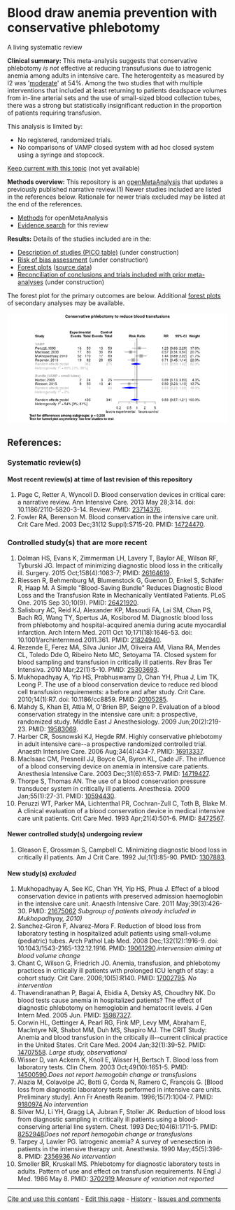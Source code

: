 # Blood draw anemia prevention with conservative phlebotomy

A living systematic review

**Clinical summary:** This meta-analysis suggests that conservative phlebotomy *is not* effective at reducing transufusions due to iatrogenic anemia among adults in intensive care. The heterogenteity as measured by I2 was '[moderate](http://handbook.cochrane.org/chapter_9/9_5_2_identifying_and_measuring_heterogeneity.htm)' at 54%. Among the two studies that with multiple interventions that included at least returning to patients deadspace volumes from in-line arterial sets and the use of small-sized blood collection tubes, there was a strong but statistically insignificant reduction in the proportion of patients requiring transfusion.

This analysis is limited by:
* No registered, randomized trials.
* No comparisons of VAMP closed system with ad hoc closed system using a syringe and stopcock.

[Keep current with this topic](Keep-up.md) (not yet available)

**Methods overview:** This repository is an [openMetaAnalysis](https://openmetaanalysis.github.io/) that updates a previously published narrative review.(1) Newer studies included are listed in the references below. Rationale for newer trials excluded may be listed at the end of the references. 
* [Methods](http://openmetaanalysis.github.io/methods.html) for openMetaAnalysis
* [Evidence search](evidence-search.md) for this review

**Results:** Details of the studies included are in the:
* [Description of studies (PICO table)](../../tree/master/study-details/pico-table.md) (under construction)
* [Risk of bias assessment](../../tree/master/study-details/risk-of-bias.md) (under construction)
* [Forest plots](../../tree/master/forest-plots) ([source data](../../tree/master/data))
* [Reconciliation of conclusions and trials included with prior meta-analyses](../../tree/master/reconcilation-tables) (under construction)

The forest plot for the primary outcomes are below. Additional [forest plots](../../tree/master/forest-plots) of secondary analyses may be available. 

![Principle results for benefit](https://raw.githubusercontent.com/openMetaAnalysis/Blood-draw-anemia-prevention-with-conservative-phlebotomy/master/forest-plots/Outcome-Primary.png "Principle results for benefit]")

References:
----------------------------------
### Systematic review(s)
#### Most recent review(s) at time of last revision of this repository
1. Page C, Retter A, Wyncoll D. Blood conservation devices in critical care: a narrative review. Ann Intensive Care. 2013 May 28;3:14. doi: 10.1186/2110-5820-3-14. Review. PMID: [23714376](http://pubmed.gov/23714376).
2. Fowler RA, Berenson M. Blood conservation in the intensive care unit. Crit Care Med. 2003 Dec;31(12 Suppl):S715-20. PMID: [14724470](http://pubmed.gov/14724470).

### Controlled study(s) that are more recent
1. Dolman HS, Evans K, Zimmerman LH, Lavery T, Baylor AE, Wilson RF, Tyburski JG. Impact of minimizing diagnostic blood loss in the critically ill. Surgery. 2015 Oct;158(4):1083-7; PMID: [26164619](http://pubmed.gov/26164619).
2. Riessen R, Behmenburg M, Blumenstock G, Guenon D, Enkel S, Schäfer R, Haap M.  A Simple "Blood-Saving Bundle" Reduces Diagnostic Blood Loss and the Transfusion Rate in Mechanically Ventilated Patients. PLoS One. 2015 Sep 30;10(9). PMID: [26421920](http://pubmed.gov/26421920).
3. Salisbury AC, Reid KJ, Alexander KP, Masoudi FA, Lai SM, Chan PS, Bach RG, Wang TY, Spertus JA, Kosiborod M.
Diagnostic blood loss from phlebotomy and hospital-acquired anemia during acute myocardial infarction. Arch Intern Med. 2011 Oct 10;171(18):1646-53. doi: 10.1001/archinternmed.2011.361. PMID: [21824940](http://pubmed.gov/21824940).
4. Rezende E, Ferez MA, Silva Junior JM, Oliveira AM, Viana RA, Mendes CL, Toledo Dde O, Ribeiro Neto MC, Setoyama TA.
Closed system for blood sampling and transfusion in critically ill patients. Rev Bras Ter Intensiva. 2010 Mar;22(1):5-10. PMID: [25303693](http://pubmed.gov/25303693).
5. Mukhopadhyay A, Yip HS, Prabhuswamy D, Chan YH, Phua J, Lim TK, Leong P. The use of a blood conservation device to reduce red blood cell transfusion requirements: a before and after study. Crit Care. 2010;14(1):R7. doi: 10.1186/cc8859. PMID: [20105285](http://pubmed.gov/20105285).
6. Mahdy S, Khan EI, Attia M, O'Brien BP, Seigne P. Evaluation of a blood conservation strategy in the intensive care unit: a prospective, randomized study. Middle East J Anesthesiology. 2009 Jun;20(2):219-23. PMID: [19583069](http://pubmed.gov/19583069).
8. Harber CR, Sosnowski KJ, Hegde RM. Highly conservative phlebotomy in adult intensive care--a prospective randomized controlled trial. Anaesth Intensive Care. 2006 Aug;34(4):434-7. PMID: [16913337](http://pubmed.gov/16913337).
9. MacIsaac CM, Presneill JJ, Boyce CA, Byron KL, Cade JF. The influence of a blood conserving device on anemia in intensive care patients. Anesthesia Intensive Care. 2003 Dec;31(6):653-7. PMID: [14719427](http://pubmed.gov/14719427).
10. Thorpe S, Thomas AN. The use of a blood conservation pressure transducer system in critically ill patients. Anesthesia. 2000 Jan;55(1):27-31. PMID: [10594430](http://pubmed.gov/10594430).
11. Peruzzi WT, Parker MA, Lichtenthal PR, Cochran-Zull C, Toth B, Blake M. A clinical evaluation of a blood conservation device in medical intensive care unit patients. Crit Care Med. 1993 Apr;21(4):501-6. PMID: [8472567](http://pubmed.gov/8472567).

#### Newer controlled study(s) undergoing review
1. Gleason E, Grossman S, Campbell C. Minimizing diagnostic blood loss in critically ill patients. Am J Crit Care. 1992 Jul;1(1):85-90. PMID: [1307883](http://pubmed.gov/1307883).

#### New study(s) *excluded*
1. Mukhopadhyay A, See KC, Chan YH, Yip HS, Phua J. Effect of a blood conservation device in patients with preserved admission haemoglobin in the intensive care unit. Anaesth Intensive Care. 2011 May;39(3):426-30. PMID: [21675062](http://pubmed.gov/21675062) *Subgroup of patients already included in Mukhopadhyay, 2010)*
2. Sanchez-Giron F, Alvarez-Mora F. Reduction of blood loss from laboratory testing in hospitalized adult patients using small-volume (pediatric) tubes. Arch Pathol Lab Med. 2008 Dec;132(12):1916-9. doi: 10.1043/1543-2165-132.12.1916. PMID: [19061290](http://pubmed.gov/19061290).*intervension aiming at blood volume change*
3. Chant C, Wilson G, Friedrich JO. Anemia, transfusion, and phlebotomy practices in critically ill patients with prolonged ICU length of stay: a cohort study. Crit Care. 2006;10(5):R140. PMID: [17002795](http://pubmed.gov/17002795). *No intervention*
4. Thavendiranathan P, Bagai A, Ebidia A, Detsky AS, Choudhry NK. Do blood tests cause anemia in hospitalized patients? The effect of diagnostic phlebotomy on hemoglobin and hematocrit levels. J Gen Intern Med. 2005 Jun. PMID: [15987327](http://pubmed.gov/15987327).
5. Corwin HL, Gettinger A, Pearl RG, Fink MP, Levy MM, Abraham E, MacIntyre NR, Shabot MM, Duh MS, Shapiro MJ. The CRIT Study: Anemia and blood transfusion in the critically ill--current clinical practice in the United States. Crit Care Med. 2004 Jan;32(1):39-52. PMID: [14707558](http://pubmed.gov/14707558). *Large study, observational*
6. Wisser D, van Ackern K, Knoll E, Wisser H, Bertsch T. Blood loss from laboratory tests. Clin Chem. 2003 Oct;49(10):1651-5. PMID: [14500590](http://pubmed.gov/14500590).*Does not report hemogobin change or transfusions*
7. Alazia M, Colavolpe JC, Botti G, Corda N, Ramero C, François G. [Blood loss from diagnostic laboratory tests performed in intensive care units. Preliminary study]. Ann Fr Anesth Reanim. 1996;15(7):1004-7. PMID: [9180974](http://pubmed.gov/9180974).*No intervention*
8. Silver MJ, Li YH, Gragg LA, Jubran F, Stoller JK. Reduction of blood loss from diagnostic sampling in critically ill patients using a blood-conserving arterial line system. Chest. 1993 Dec;104(6):1711-5.  PMID: [8252948](http://pubmed.gov/8252948)*Does not report hemogobin change or transfusions*
9. Tarpey J, Lawler PG. Iatrogenic anemia? A survey of venesection in patients in the intensive therapy unit. Anesthesia. 1990 May;45(5):396-8. PMID: [2356936](http://pubmed.gov/2356936).*No intervention*
10. Smoller BR, Kruskall MS. Phlebotomy for diagnostic laboratory tests in adults. Pattern of use and effect on transfusion requirements. N Engl J Med. 1986 May 8. PMID: [3702919](http://pubmed.gov/3702919).*Measure of variation not reported*

-------------------------------
[Cite and use this content](https://github.com/openMetaAnalysis/openMetaAnalysis.github.io/blob/master/reusing.MD)  - [Edit this page](../../edit/master/README.md) - [History](../../commits/master/README.md)  - 
[Issues and comments](../../issues?q=is%3Aboth+is%3Aissue)

